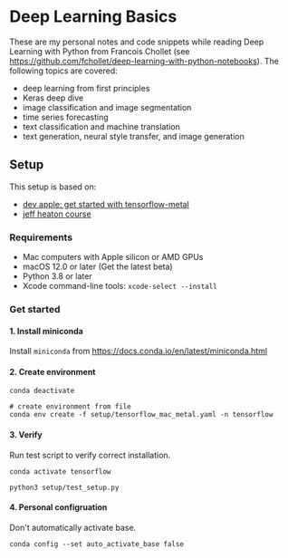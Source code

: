 # Deep Learning Basics
These are my personal notes and code snippets while reading Deep Learning with Python from Francois Chollet
(see https://github.com/fchollet/deep-learning-with-python-notebooks). The following topics are covered:
- deep learning from first principles
- Keras deep dive
- image classification and image segmentation
- time series forecasting
- text classification and machine translation
- text generation, neural style transfer, and image generation

## Setup
This setup is based on:
 - [dev apple: get started with tensorflow-metal](https://developer.apple.com/metal/tensorflow-plugin/)
 - [jeff heaton course](https://github.com/jeffheaton/t81_558_deep_learning/blob/master/install/tensorflow-install-mac-metal-jan-2023.ipynb)

### Requirements
- Mac computers with Apple silicon or AMD GPUs
- macOS 12.0 or later (Get the latest beta)
- Python 3.8 or later
- Xcode command-line tools: `xcode-select --install`

### Get started

#### 1. Install miniconda
Install `miniconda` from https://docs.conda.io/en/latest/miniconda.html 

#### 2. Create environment

```shell
conda deactivate

# create environment from file
conda env create -f setup/tensorflow_mac_metal.yaml -n tensorflow
```

#### 3. Verify
Run test script to verify correct installation.
``` shell
conda activate tensorflow

python3 setup/test_setup.py
```

#### 4. Personal configruation
Don't automatically activate base.
``` shell
conda config --set auto_activate_base false
```
